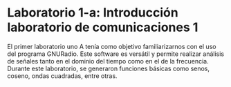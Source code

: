 # Laboratorio 1-a: **Introducción laboratorio de comunicaciones 1**

El primer laboratorio uno A tenía como objetivo familiarizarnos con el uso del programa GNURadio. Este software es versátil y permite realizar análisis de señales tanto en el dominio del tiempo como en el de la frecuencia. Durante este laboratorio, se generaron funciones básicas como senos, coseno, ondas cuadradas, entre otras.
